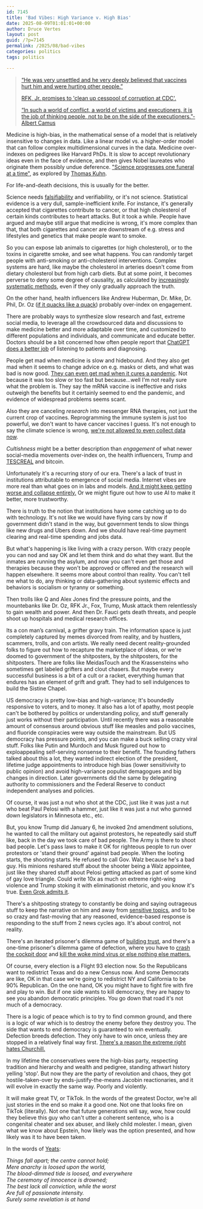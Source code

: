 ```yaml
---
id: 7145
title: 'Bad Vibes: High Variance v. High Bias'
date: 2025-08-09T01:01:01+00:00
author: Druce Vertes
layout: post
guid: /?p=7145
permalink: /2025/08/bad-vibes
categories: politics
tags: politics

---
```


>[“He was very unsettled and he very deeply believed that vaccines hurt him and were hurting other people.”](https://www.ajc.com/news/2025/08/active-shooter-reported-on-emory-university-campus/)
>
>[RFK, Jr. promises to 'clean up cesspool of corruption at CDC'.](https://www.gbnews.com/politics/us/rfk-promises-clean-cesspool-corruption-cdc)
>
>[“In such a world of conflict, a world of victims and executioners, it is the job of thinking people, not to be on the side of the executioners.”- Albert Camus](https://www.goodreads.com/quotes/78721-in-such-a-world-of-conflict-a-world-of-victims)

<!--more-->

Medicine is high-bias, in the mathematical sense of a model that is relatively insensitive to changes in data. Like a linear model vs. a higher-order model that can follow complex multidimensional curves in the data. Medicine over-indexes on pedigrees like Harvard PhDs. It is slow to accept revolutionary ideas even in the face of evidence, and then gives Nobel laureates who originate them possibly undue deference. ["Science progresses one funeral at a time"](https://en.wikipedia.org/wiki/Planck%27s_principle), as explored by [Thomas Kuhn](https://en.wikipedia.org/wiki/The_Structure_of_Scientific_Revolutions).

For life-and-death decisions, this is usually for the better.

Science needs [falsifiability](https://en.wikipedia.org/wiki/Falsifiability) and verifiability, or it's not science. Statistical evidence is a very dull, sample-inefficient knife. For instance, it's generally accepted that cigarettes contribute to cancer, or that high cholesterol of certain kinds contributes to heart attacks. But it took a while. People have argued and maybe still argue that medicine is wrong, it's more complex than that, that both cigarettes and cancer are downstream of e.g. stress and lifestyles and genetics that make people want to smoke. 

So you can expose lab animals to cigarettes (or high cholesterol), or to the toxins in cigarette smoke, and see what happens. You can randomly target people with anti-smoking or anti-cholesterol interventions. Complex systems are hard, like maybe the cholesterol in arteries doesn't come from dietary cholesterol but from high carb diets. But at some point, it becomes perverse to deny some degree of causality, as calculated by [increasingly systematic methods](https://www.amazon.com/Book-Why-Science-Cause-Effect/dp/046509760X), even if they only gradually approach the truth.

On the other hand, health influencers like Andrew Huberman, Dr. Mike, Dr. Phil, Dr. Oz ([if it quacks like a quack](https://www.nbcnews.com/health/health-news/dr-mehmet-oz-health-claims-controversial-medicare-trump-rcna181085)) probably over-index on engagement. 

There are probably ways to synthesize slow research and fast, extreme social media, to leverage all the crowdsourced data and discussions to make medicine better and more adaptable over time, and customized to different populations and individuals, and communicate and educate better. Doctors should be a bit concerned how often people report that [ChatGPT does a better job](https://pubmed.ncbi.nlm.nih.gov/37115527/) of listening to patients and diagnosing.

People get mad when medicine is slow and hidebound. And they also get mad when it seems to change advice on e.g. masks or diets, and what was bad is now good. [They can even get mad when it cures a pandemic](https://www.factcheck.org/2025/08/rfk-jr-justifies-cuts-to-mrna-vaccine-projects-with-falsehoods/). Not because it was too slow or too fast but because...well I'm not really sure what the problem is. They say the mRNA vaccine is ineffective and risks outweigh the benefits but it certainly seemed to end the pandemic, and evidence of widespread problems seems scant. 

Also they are canceling *research* into messenger RNA therapies, not just the current crop of vaccines. Reprogramming the immune system is just too powerful, we don't want to have cancer vaccines I guess. It's not enough to say the climate science is wrong, [we're not allowed to even collect data now](https://futurism.com/white-house-orders-nasa-destroy-important-satellite).

*Cultishness*  might be a better description than *engagement* of what newer social-media movements over-index on, the health influencers, Trump and [TESCREAL](https://en.wikipedia.org/wiki/TESCREAL) and bitcoin.

Unfortunately it's a recurring story of our era. There's a lack of trust in institutions attributable to emergence of social media. Internet vibes are more real than what goes on in labs and models. [And it might keep getting worse and collapse entirely.](https://www.axios.com/2025/08/11/ai-friends-chatbots-future) Or we might figure out how to use AI to make it better, more trustworthy.

There is truth to the notion that institutions have some catching up to do with technology. It's not like we would have flying cars by now if government didn't stand in the way, but government tends to slow things like new drugs and Ubers down. And we should have real-time payment clearing and real-time spending and jobs data. 

But what's happening is like living with a crazy person. With crazy people you can nod and say OK and let them think and do what they want. But the inmates are running the asylum, and now you can't even get those and therapies because they won't be approved or offered and the research will happen elsewhere. It seems more about control than reality. You can't tell me what to do, any thinking or data-gathering about systemic effects and behaviors is socialism or tyranny or something.

Then trolls like Q and Alex Jones find the pressure points, and the mountebanks like Dr. Oz, RFK Jr., Fox, Trump, Musk attack them relentlessly to gain wealth and power. And then Dr. Fauci gets death threats, and people shoot up hospitals and medical research offices.

Its a con man’s carnival, a grifter gravy train. The information space is just completely captured by memes divorced from reality, and by hustlers, scammers, trolls, and con artists. We really need decent reality-grounded folks to figure out how to recapture the marketplace of ideas, or we're doomed to government of the shitposters, by the shitposters, for the shitposters. There are folks like MeidasTouch and the Krassensteins who sometimes get labeled grifters and clout chasers. But maybe every successful business is a bit of a cult or a racket, everything human that endures has an element of grift and graft. They had to sell indulgences to build the Sistine Chapel.

US democracy is pretty low-bias and high-variance; It's boundedly responsive to voters, and to money. It also has a lot of apathy, most people can't be bothered by politics or understanding policy, and stuff generally just works without their participation. Until recently there was a reasonable amount of consensus around obvious stuff like measles and polio vaccines, and fluoride conspiracies were way outside the mainstream. But US democracy has pressure points, and you can make a buck selling crazy viral stuff. Folks like Putin and Murdoch and Musk figured out how to exploappealing self-serving nonsense to their benefit. The founding fathers talked about this a lot, they  wanted indirect election of the president, lifetime judge appointments to introduce high bias (lower sensitivivity to public opinion) and avoid high-variance populist demagogues and big changes in direction. Later governments did the same by delegating authority to commissioners and the Federal Reserve to conduct independent analyses and policies. 

Of course, it was just a nut who shot at the CDC, just like it was just a nut who beat Paul Pelosi with a hammer, just like it was just a nut who gunned down legislators in Minnesota etc., etc.

But, you know Trump did January 6, he invoked 2nd amendment solutions, he wanted to call the military out against protestors, he repeatedly said stuff like, back in the day we took care of bad people. The Army is there to shoot bad people. Let's pass laws to make it OK for righteous people to run over protestors or 'stand their ground' against bad people. When the looting starts, the shooting starts. He refused to call Gov. Walz because he's a bad guy. His minions reshared stuff about the shooter being a Walz appointee, just like they shared stuff about Pelosi getting attacked as part of some kind of gay love triangle. Could write 10x as much on extreme right-wing violence and Trump stoking it with eliminationist rhetoric, and you know it's true. [Even Grok admits it](https://www.nbcnews.com/tech/elon-musk/grok-elon-musks-ai-chatbot-seems-get-right-wing-update-rcna217306).

There's a shitposting strategy to constantly be doing and saying outrageous stuff to keep the narrative on him and away from [sensitive topics](https://en.wikipedia.org/wiki/Donald_Trump_sexual_misconduct_allegations), and to be so crazy and fast-moving that any reasoned, evidence-based response is responding to the stuff from 2 news cycles ago. It's about control, not reality.

There's an iterated prisoner's dilemma game of [building trust](https://ncase.me/trust/), and there's a one-time prisoner's dilemma game of defection, where you have to [crash the cockpit door](https://claremontreviewofbooks.com/digital/the-flight-93-election/) and [kill the woke mind virus or else nothing else matters.](https://x.com/elonmusk/status/1602278477234728960)

Of course, every election is a Flight 93 election now. So the Republicans want to redistrict Texas and do a new Census now. And some Democrats are like, OK in that case we're going to redistrict NY and California to be 90% Republican. On the one hand, OK you might have to fight fire with fire and play to win. But if one side wants to kill democracy, they are happy to see you abandon democratic principles. You go down that road it's not much of a democracy.

There is a logic of peace which is to try to find common ground, and there is a logic of war which is to destroy the enemy before they destroy you. The side that wants to end democracy is guaranteed to win eventually. Defection breeds defection. They only have to win once, unless they are stopped in a relatively final way first. [There's a reason the extreme right hates Churchill.](https://www.wsj.com/politics/why-the-far-right-hates-churchill-20fdc710?gaa_at=eafs&gaa_n=ASWzDAgJ0Vd-2KKrQSfn6gkC1byk4l8wpt50egt7i1Z-fkeu4Dfyhe-C1sIcNF9Mrbg%3D&gaa_ts=6897a3f1&gaa_sig=DbVUztaqu8_djfBklE1RmfNnXO_uGcmZVTtHFA4MyQDiqcYMd6n-rRUJi-_JqfLT7vju2fzSkLoTmgBwI776QA%3D%3D)

In my lifetime the conservatives were the high-bias party, respecting tradition and hierarchy and wealth and pedigree, standing athwart history yelling 'stop'. But now they are the party of revolution and chaos, they got hostile-taken-over by ends-justify-the-means Jacobin reactionaries, and it will evolve in exactly the same way. Poorly and violently.

It will make great TV, or TikTok. In the words of the greatest Doctor, we’re all just stories in the end so make it a good one. Not one that looks fire on TikTok (literally). Not one that future generations will say, wow, how could they believe this guy who can't utter a coherent sentence, who is a congenital cheater and sex abuser, and likely child molester. I mean, given what we know about Epstein, how likely was the option presented, and how likely was it to have been taken.

In the words of [Yeats](https://www.poetryfoundation.org/poems/43290/the-second-coming):

*Things fall apart; the centre cannot hold;*  
*Mere anarchy is loosed upon the world,*  
*The blood-dimmed tide is loosed, and everywhere*     
*The ceremony of innocence is drowned;*  
*The best lack all conviction, while the worst*     
*Are full of passionate intensity.*  
*Surely some revelation is at hand*




